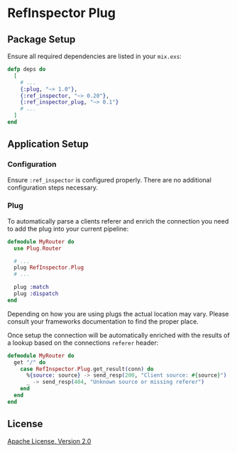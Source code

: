 # RefInspector Plug

## Package Setup

Ensure all required dependencies are listed in your `mix.exs`:

```elixir
defp deps do
  [
    # ...
    {:plug, "~> 1.0"},
    {:ref_inspector, "~> 0.20"},
    {:ref_inspector_plug, "~> 0.1"}
    # ...
  ]
end
```

## Application Setup

### Configuration

Ensure `:ref_inspector` is configured properly. There are no additional configuration steps necessary.

### Plug

To automatically parse a clients referer and enrich the connection you need to add the plug into your current pipeline:

```elixir
defmodule MyRouter do
  use Plug.Router

  # ...
  plug RefInspector.Plug
  # ...

  plug :match
  plug :dispatch
end
```

Depending on how you are using plugs the actual location may vary. Please consult your frameworks documentation to find the proper place.

Once setup the connection will be automatically enriched with the results of a lookup based on the connections `referer` header:

```elixir
defmodule MyRouter do
  get "/" do
    case RefInspector.Plug.get_result(conn) do
      %{source: source} -> send_resp(200, "Client source: #{source}")
      _ -> send_resp(404, "Unknown source or missing referer")
    end
  end
end
```

## License

[Apache License, Version 2.0](http://www.apache.org/licenses/LICENSE-2.0)

